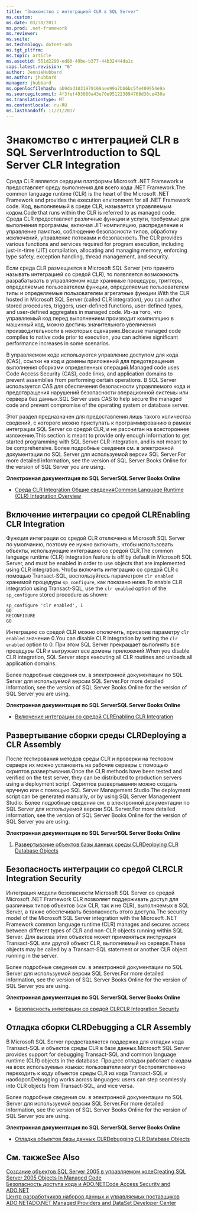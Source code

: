 ```yaml
---
title: "Знакомство с интеграцией CLR в SQL Server"
ms.custom: 
ms.date: 03/30/2017
ms.prod: .net-framework
ms.reviewer: 
ms.suite: 
ms.technology: dotnet-ado
ms.tgt_pltfrm: 
ms.topic: article
ms.assetid: 551d2290-ed80-49be-b377-44b32444da1c
caps.latest.revision: "6"
author: JennieHubbard
ms.author: jhubbard
manager: jhubbard
ms.openlocfilehash: ab9dad1031979169aee99a7bb6bc5fe409954e9a
ms.sourcegitcommit: 4f3fef493080a43e70e951223894768d36ce430a
ms.translationtype: MT
ms.contentlocale: ru-RU
ms.lasthandoff: 11/21/2017
---
```

# <a name="introduction-to-sql-server-clr-integration"></a><span data-ttu-id="3638e-102">Знакомство с интеграцией CLR в SQL Server</span><span class="sxs-lookup"><span data-stu-id="3638e-102">Introduction to SQL Server CLR Integration</span></span>
<span data-ttu-id="3638e-103">Среда CLR является сердцем платформы Microsoft .NET Framework и предоставляет среду выполнения для всего кода .NET Framework.</span><span class="sxs-lookup"><span data-stu-id="3638e-103">The common language runtime (CLR) is the heart of the Microsoft .NET Framework and provides the execution environment for all .NET Framework code.</span></span> <span data-ttu-id="3638e-104">Код, выполняемый в среде CLR, называется управляемым кодом.</span><span class="sxs-lookup"><span data-stu-id="3638e-104">Code that runs within the CLR is referred to as managed code.</span></span> <span data-ttu-id="3638e-105">Среда CLR предоставляет различные функции и услуги, требуемые для выполнения программы, включая JIT-компиляцию, распределение и управление памятью, соблюдение безопасности типов, обработку исключений, управление потоками и безопасность.</span><span class="sxs-lookup"><span data-stu-id="3638e-105">The CLR provides various functions and services required for program execution, including just-in-time (JIT) compilation, allocating and managing memory, enforcing type safety, exception handling, thread management, and security.</span></span>  
  
 <span data-ttu-id="3638e-106">Если среда CLR размещается в Microsoft SQL Server (что принято называть интеграцией со средой CLR), то появляется возможность разрабатывать в управляемом коде хранимые процедуры, триггеры, определяемые пользователем функции, определяемые пользователем типы и определяемые пользователем агрегатные функции.</span><span class="sxs-lookup"><span data-stu-id="3638e-106">With the CLR hosted in Microsoft SQL Server (called CLR integration), you can author stored procedures, triggers, user-defined functions, user-defined types, and user-defined aggregates in managed code.</span></span> <span data-ttu-id="3638e-107">Из-за того, что управляемый код перед выполнением производит компиляцию в машинный код, можно достичь значительного увеличения производительности в некоторых сценариях.</span><span class="sxs-lookup"><span data-stu-id="3638e-107">Because managed code compiles to native code prior to execution, you can achieve significant performance increases in some scenarios.</span></span>  
  
 <span data-ttu-id="3638e-108">В управляемом коде используются управление доступом для кода (CAS), ссылки на код и домены приложений для предотвращения выполнения сборками определенных операций.</span><span class="sxs-lookup"><span data-stu-id="3638e-108">Managed code uses Code Access Security (CAS), code links, and application domains to prevent assemblies from performing certain operations.</span></span> <span data-ttu-id="3638e-109">В SQL Server используется CAS для обеспечения безопасности управляемого кода и предотвращения нарушений безопасности операционной системы или сервера баз данных.</span><span class="sxs-lookup"><span data-stu-id="3638e-109">SQL Server uses CAS to help secure the managed code and prevent compromise of the operating system or database server.</span></span>  
  
 <span data-ttu-id="3638e-110">Этот раздел предназначен для предоставления лишь такого количества сведений, с которого можно приступать к программированию в рамках интеграции SQL Server со средой CLR, и не рассчитан на всестороннее изложение.</span><span class="sxs-lookup"><span data-stu-id="3638e-110">This section is meant to provide only enough information to get started programming with SQL Server CLR integration, and is not meant to be comprehensive.</span></span> <span data-ttu-id="3638e-111">Более подробные сведения см. в электронной документации по SQL Server для используемой версии SQL Server.</span><span class="sxs-lookup"><span data-stu-id="3638e-111">For more detailed information, see the version of SQL Server Books Online for the version of SQL Server you are using.</span></span>  
  
 <span data-ttu-id="3638e-112">**Электронная документация по SQL Server**</span><span class="sxs-lookup"><span data-stu-id="3638e-112">**SQL Server Books Online**</span></span>  
  
-   [<span data-ttu-id="3638e-113">Среда CLR Integration Общие сведения</span><span class="sxs-lookup"><span data-stu-id="3638e-113">Common Language Runtime (CLR) Integration Overview</span></span>](http://go.microsoft.com/fwlink/?LinkId=115242)  
  
## <a name="enabling-clr-integration"></a><span data-ttu-id="3638e-114">Включение интеграции со средой CLR</span><span class="sxs-lookup"><span data-stu-id="3638e-114">Enabling CLR Integration</span></span>  
 <span data-ttu-id="3638e-115">Функция интеграции со средой CLR отключена в Microsoft SQL Server по умолчанию, поэтому ее нужно включить, чтобы использовать объекты, использующие интеграцию со средой CLR.</span><span class="sxs-lookup"><span data-stu-id="3638e-115">The common language runtime (CLR) integration feature is off by default in Microsoft SQL Server, and must be enabled in order to use objects that are implemented using CLR integration.</span></span> <span data-ttu-id="3638e-116">Чтобы включить интеграцию со средой CLR с помощью Transact-SQL, воспользуйтесь параметром `clr enabled` хранимой процедуры `sp_configure`, как показано ниже.</span><span class="sxs-lookup"><span data-stu-id="3638e-116">To enable CLR integration using Transact-SQL, use the `clr enabled` option of the `sp_configure` stored procedure as shown:</span></span>  
  
```  
sp_configure 'clr enabled', 1  
GO  
RECONFIGURE  
GO  
```  
  
 <span data-ttu-id="3638e-117">Интеграцию со средой CLR можно отключить, присвоив параметру `clr enabled` значение 0.</span><span class="sxs-lookup"><span data-stu-id="3638e-117">You can disable CLR integration by setting the `clr enabled` option to 0.</span></span> <span data-ttu-id="3638e-118">При этом SQL Server прекращает выполнять все процедуры CLR и выгружает все домены приложений.</span><span class="sxs-lookup"><span data-stu-id="3638e-118">When you disable CLR integration, SQL Server stops executing all CLR routines and unloads all application domains.</span></span>  
  
 <span data-ttu-id="3638e-119">Более подробные сведения см. в электронной документации по SQL Server для используемой версии SQL Server.</span><span class="sxs-lookup"><span data-stu-id="3638e-119">For more detailed information, see the version of SQL Server Books Online for the version of SQL Server you are using.</span></span>  
  
 <span data-ttu-id="3638e-120">**Электронная документация по SQL Server**</span><span class="sxs-lookup"><span data-stu-id="3638e-120">**SQL Server Books Online**</span></span>  
  
-   [<span data-ttu-id="3638e-121">Включение интеграции со средой CLR</span><span class="sxs-lookup"><span data-stu-id="3638e-121">Enabling CLR Integration</span></span>](http://go.microsoft.com/fwlink/?LinkId=115230)  
  
## <a name="deploying-a-clr-assembly"></a><span data-ttu-id="3638e-122">Развертывание сборки среды CLR</span><span class="sxs-lookup"><span data-stu-id="3638e-122">Deploying a CLR Assembly</span></span>  
 <span data-ttu-id="3638e-123">После тестирования методов среды CLR и проверки на тестовом сервере их можно установить на рабочие серверы с помощью скриптов развертывания.</span><span class="sxs-lookup"><span data-stu-id="3638e-123">Once the CLR methods have been tested and verified on the test server, they can be distributed to production servers using a deployment script.</span></span> <span data-ttu-id="3638e-124">Скриптов развертывания можно создать вручную или с помощью SQL Server Management Studio.</span><span class="sxs-lookup"><span data-stu-id="3638e-124">The deployment script can be generated manually, or by using SQL Server Management Studio.</span></span> <span data-ttu-id="3638e-125">Более подробные сведения см. в электронной документации по SQL Server для используемой версии SQL Server.</span><span class="sxs-lookup"><span data-stu-id="3638e-125">For more detailed information, see the version of SQL Server Books Online for the version of SQL Server you are using.</span></span>  
  
 <span data-ttu-id="3638e-126">**Электронная документация по SQL Server**</span><span class="sxs-lookup"><span data-stu-id="3638e-126">**SQL Server Books Online**</span></span>  
  
1.  [<span data-ttu-id="3638e-127">Развертывание объектов базы данных среды CLR</span><span class="sxs-lookup"><span data-stu-id="3638e-127">Deploying CLR Database Objects</span></span>](http://go.microsoft.com/fwlink/?LinkId=115232)  
  
## <a name="clr-integration-security"></a><span data-ttu-id="3638e-128">Безопасность интеграции со средой CLR</span><span class="sxs-lookup"><span data-stu-id="3638e-128">CLR Integration Security</span></span>  
 <span data-ttu-id="3638e-129">Интеграция модели безопасности Microsoft SQL Server со средой Microsoft .NET Framework CLR позволяет поддерживать доступ для различных типов объектов (как CLR, так и не CLR), выполняемых в SQL Server, а также обеспечивать безопасность этого доступа.</span><span class="sxs-lookup"><span data-stu-id="3638e-129">The security model of the Microsoft SQL Server integration with the Microsoft .NET Framework common language runtime (CLR) manages and secures access between different types of CLR and non-CLR objects running within SQL Server.</span></span> <span data-ttu-id="3638e-130">Для вызова этих объектов может применяться инструкция Transact-SQL или другой объект CLR, выполняемый на сервере.</span><span class="sxs-lookup"><span data-stu-id="3638e-130">These objects may be called by a Transact-SQL statement or another CLR object running in the server.</span></span>  
  
 <span data-ttu-id="3638e-131">Более подробные сведения см. в электронной документации по SQL Server для используемой версии SQL Server.</span><span class="sxs-lookup"><span data-stu-id="3638e-131">For more detailed information, see the version of SQL Server Books Online for the version of SQL Server you are using.</span></span>  
  
 <span data-ttu-id="3638e-132">**Электронная документация по SQL Server**</span><span class="sxs-lookup"><span data-stu-id="3638e-132">**SQL Server Books Online**</span></span>  
  
-   [<span data-ttu-id="3638e-133">Безопасность интеграции со средой CLR</span><span class="sxs-lookup"><span data-stu-id="3638e-133">CLR Integration Security</span></span>](http://go.microsoft.com/fwlink/?LinkId=115234)  
  
## <a name="debugging-a-clr-assembly"></a><span data-ttu-id="3638e-134">Отладка сборки CLR</span><span class="sxs-lookup"><span data-stu-id="3638e-134">Debugging a CLR Assembly</span></span>  
 <span data-ttu-id="3638e-135">В Microsoft SQL Server предоставляется поддержка для отладки кода Transact-SQL и объектов среды CLR в базе данных.</span><span class="sxs-lookup"><span data-stu-id="3638e-135">Microsoft SQL Server provides support for debugging Transact-SQL and common language runtime (CLR) objects in the database.</span></span> <span data-ttu-id="3638e-136">Процесс отладки работает с кодом на всех используемых языках: пользователи могут беспрепятственно переходить к коду объектов среды CLR из кода Transact-SQL и наоборот.</span><span class="sxs-lookup"><span data-stu-id="3638e-136">Debugging works across languages: users can step seamlessly into CLR objects from Transact-SQL, and vice versa.</span></span>  
  
 <span data-ttu-id="3638e-137">Более подробные сведения см. в электронной документации по SQL Server для используемой версии SQL Server.</span><span class="sxs-lookup"><span data-stu-id="3638e-137">For more detailed information, see the version of SQL Server Books Online for the version of SQL Server you are using.</span></span>  
  
 <span data-ttu-id="3638e-138">**Электронная документация по SQL Server**</span><span class="sxs-lookup"><span data-stu-id="3638e-138">**SQL Server Books Online**</span></span>  
  
-   [<span data-ttu-id="3638e-139">Отладка объектов базы данных CLR</span><span class="sxs-lookup"><span data-stu-id="3638e-139">Debugging CLR Database Objects</span></span>](http://go.microsoft.com/fwlink/?LinkId=115236)  
  
## <a name="see-also"></a><span data-ttu-id="3638e-140">См. также</span><span class="sxs-lookup"><span data-stu-id="3638e-140">See Also</span></span>  
 [<span data-ttu-id="3638e-141">Создание объектов SQL Server 2005 в управляемом коде</span><span class="sxs-lookup"><span data-stu-id="3638e-141">Creating SQL Server 2005 Objects In Managed Code</span></span>](http://msdn.microsoft.com/en-us/5358a825-e19b-49aa-8214-674ce5fed1da)  
 [<span data-ttu-id="3638e-142">Безопасность доступа кода и ADO.NET</span><span class="sxs-lookup"><span data-stu-id="3638e-142">Code Access Security and ADO.NET</span></span>](../../../../../docs/framework/data/adonet/code-access-security.md)  
 [<span data-ttu-id="3638e-143">Центр разработчиков наборов данных и управляемых поставщиков ADO.NET</span><span class="sxs-lookup"><span data-stu-id="3638e-143">ADO.NET Managed Providers and DataSet Developer Center</span></span>](http://go.microsoft.com/fwlink/?LinkId=217917)
